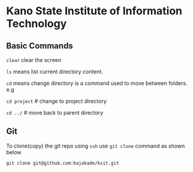 # Kano State Institute of Information Technology


## Basic Commands

`clear` clear the screen

`ls` means list current directory content. 

`cd` means change directory is a command used to move between folders. e.g

`cd project` # change to project directory

`cd ../` # move back to parent directory

## Git

To clone(copy) the git repo using `ssh`  use `git clone` command as shown below

`git clone git@github.com:bajakade/ksit.git`
